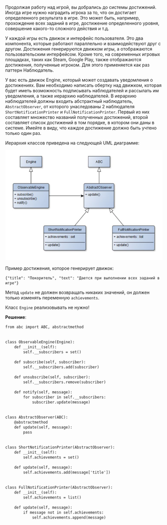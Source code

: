 Продолжая работу над игрой, вы добрались до системы достижений. Иногда игре нужно наградить игрока за то, что он достигает определенного результата в игре. Это может быть, например, прохождение всех заданий в игре, достижение определенного уровня, совершение какого-то сложного действия и т.д.

У каждой игры есть движок и интерфейс пользователя. Это два компонента, которые работают параллельно и взаимодействуют друг с другом. Достижения генерируются движком игры, а отображаются пользовательским интерфейсом. Кроме того, на современных игровых площадках, таких как Steam, Google Play, также отображаются достижения, полученные игроком. Для этого применяется как раз паттерн Наблюдатель.

У вас есть движок Engine, который может создавать уведомления о достижениях. Вам необходимо написать обертку над движком, которая будет иметь возможность подписывать наблюдателей и рассылать им уведомления, а также иерархию наблюдателей. В иерархию наблюдателей должны входить абстрактный наблюдатель, `AbstractObserver`, от которого унаследованы 2 наблюдателя `ShortNotificationPrinter` и `FullNotificationPrinter`. Первый из них составляет множество названий полученных достижений, второй составляет список достижений в том порядке, в котором они даны в системе. Имейте в виду, что каждое достижение должно быть учтено только один раз.

Иерархия классов приведена на следующей UML диаграмме:

![observer](pictures/observer_scheme.jpg)

Пример достижения, которое генерирует движок:

    {"title": "Покоритель", "text": "Дается при выполнении всех заданий в игре"}

Метод `update` не должен возвращать никаких значений, он должен только изменять переменную `achievements`.

Класс `Engine` реализовывать не нужно!

**Решение**:

    from abc import ABC, abstractmethod


    class ObservableEngine(Engine):
        def __init__(self):
            self.__subscribers = set()

        def subscribe(self, subscriber):
            self.__subscribers.add(subscriber)

        def unsubscribe(self, subscriber):
            self.__subscribers.remove(subscriber)

        def notify(self, message):
            for subscriber in self.__subscribers:
                subscriber.update(message)


    class AbstractObserver(ABC):
        @abstractmethod
        def update(self, message):
            pass


    class ShortNotificationPrinter(AbstractObserver):
        def __init__(self):
            self.achievements = set()

        def update(self, message):
            self.achievements.add(message['title'])


    class FullNotificationPrinter(AbstractObserver):
        def __init__(self):
            self.achievements = list()

        def update(self, message):
            if message not in self.achievements:
                self.achievements.append(message)
